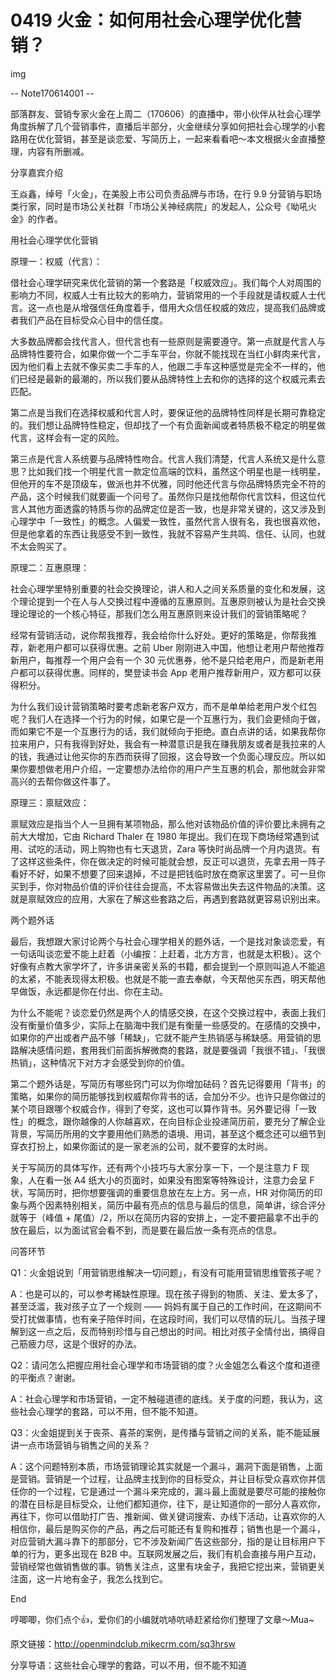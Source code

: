 # 0419 火金：如何用社会心理学优化营销？

img

-- Note170614001 --

部落群友、营销专家火金在上周二（170606）的直播中，带小伙伴从社会心理学角度拆解了几个营销事件，直播后半部分，火金继续分享如何把社会心理学的小套路用在优化营销，甚至是谈恋爱、写简历上，一起来看看吧～本文根据火金直播整理，内容有所删减。

分享嘉宾介绍

王焱鑫，绰号「火金」，在美股上市公司负责品牌与市场，在行 9.9 分营销与职场类行家，同时是市场公关社群「市场公关神经病院」的发起人，公众号《呦吼火金》的作者。

用社会心理学优化营销

原理一：权威（代言）：

借社会心理学研究来优化营销的第一个套路是「权威效应」。我们每个人对周围的影响力不同，权威人士有比较大的影响力，营销常用的一个手段就是请权威人士代言。这一点也是从增强信任角度着手，借用大众信任权威的效应，提高我们品牌或者我们产品在目标受众心目中的信任度。

大多数品牌都会找代言人，但代言也有一些原则是需要遵守。第一点就是代言人与品牌特性要符合，如果你做一个二手车平台，你就不能找现在当红小鲜肉来代言，因为他们看上去就不像买卖二手车的人，他跟二手车这种感觉是完全不一样的，他们已经是最新的最潮的，所以我们要从品牌特性上去和你的选择的这个权威元素去匹配。

第二点是当我们在选择权威和代言人时，要保证他的品牌特性同样是长期可靠稳定的。我们想让品牌特性稳定，但却找了一个有负面新闻或者特质极不稳定的明星做代言，这样会有一定的风险。

第三点是代言人系统要与品牌特性吻合。代言人我们清楚，代言人系统又是什么意思？比如我们找一个明星代言一款定位高端的饮料，虽然这个明星也是一线明星，但他开的车不是顶级车，做派也并不优雅，同时他还代言与你品牌特质完全不符的产品，这个时候我们就要画一个问号了。虽然你只是找他帮你代言饮料，但这位代言人其他方面透露的特质与你的品牌定位是否一致，也是非常关键的，这又涉及到心理学中「一致性」的概念。人偏爱一致性，虽然代言人很有名，我也很喜欢他，但是他拿着的东西让我感受不到一致性，我就不容易产生共鸣、信任、认同，也就不太会购买了。

原理二：互惠原理：

社会心理学里特别重要的社会交换理论，讲人和人之间关系质量的变化和发展，这个理论提到一个在人与人交换过程中遵循的互惠原则。互惠原则被认为是社会交换理论理论的一个核心特征，那我们怎么用互惠原则来设计我们的营销策略呢？

经常有营销活动，说你帮我推荐，我会给你什么好处。更好的策略是，你帮我推荐，新老用户都可以获得优惠。之前 Uber 刚刚进入中国，他想让老用户帮他推荐新用户，每推荐一个用户会有一个 30 元优惠券，他不是只给老用户，而是新老用户都可以获得优惠。同样的，樊登读书会 App 老用户推荐新用户，双方都可以获得积分。

为什么我们设计营销策略时要考虑新老客户双方，而不是单单给老用户发个红包呢？我们人在选择一个行为的时候，如果它是一个互惠行为，我们会更倾向于做，而如果它不是一个互惠行为的话，我们就倾向于拒绝。直白点讲的话，如果我帮你拉来用户，只有我得到好处，我会有一种潜意识是我在赚我朋友或者是我拉来的人的钱，我通过让他买你的东西而获得了回报，这会导致一个负面心理反应。所以如果你要想做老用户介绍，一定要想办法给你的用户产生互惠的机会，那他就会非常高兴的去帮你做这件事了。

原理三：禀赋效应：

禀赋效应是指当个人一旦拥有某项物品，那么他对该物品价值的评价要比未拥有之前大大增加，它由 Richard Thaler 在 1980 年提出。我们在现下商场经常遇到试用、试吃的活动，网上购物也有七天退货，Zara 等快时尚品牌一个月内退货。有了这样这些条件，你在做决定的时候可能就会想，反正可以退货，先拿去用一阵子看好不好，如果不想要了回来退掉，不过是把钱临时放在商家这里罢了。可一旦你买到手，你对物品价值的评价往往会提高，不太容易做出失去这件物品的决策。这就是禀赋效应的应用，大家在了解这些套路之后，再遇到套路就更容易识别出来。

两个题外话

最后，我想跟大家讨论两个与社会心理学相关的题外话，一个是找对象谈恋爱，有一句话叫谈恋爱不能上赶着（小编按：上赶着，北方方言，也就是太积极）。这个好像有点教大家学坏了，许多讲亲密关系的书籍，都会提到一个原则叫追人不能追的太紧，不能表现得太积极。也就是不能一直去奉献，今天帮他买东西，明天帮他早做饭，永远都是你在付出、你在主动。

为什么不能呢？谈恋爱仍然是两个人的情感交换，在这个交换过程中，表面上我们没有衡量价值多少，实际上在脑海中我们是有衡量一些感受的。在感情的交换中，如果你的产出或者产品不够「稀缺」，它就不能产生热销感与稀缺感。用营销的思路解决感情问题，套用我们前面拆解微商的套路，就是要强调「我很不错」、「我很热销」，这种情况下对方才会感受到你的价值。

第二个题外话是，写简历有哪些窍门可以为你增加砝码？首先记得要用「背书」的策略，如果你的简历能够找到权威帮你背书的话，会加分不少。也许只是你做过的某个项目跟哪个权威合作，得到了夸奖，这也可以算作背书。另外要记得「一致性」的概念，跟你越像的人你越喜欢，在向目标企业投递简历前，要充分了解企业背景，写简历所用的文字要用他们熟悉的语境、用词，甚至这个概念还可以细节到穿衣打扮上，如果你面试的是一家老派的公司，就不要穿的太时尚。

关于写简历的具体写作，还有两个小技巧与大家分享一下，一个是注意力 F 现象，人在看一张 A4 纸大小的页面时，如果没有图案等特殊设计，注意力会呈 F 状，写简历时，把你想要强调的重要信息放在左上方。另一点，HR 对你简历的印象与两个因素特别相关，简历中最有亮点的信息与最后的信息，简单讲，综合评分就等于（峰值 + 尾值）/2，所以在简历内容的安排上，一定不要把最拿不出手的放在最后，以为面试官会看不到，而是要在最后放一条有亮点的信息。

问答环节

Q1：火金姐说到「用营销思维解决一切问题」，有没有可能用营销思维管孩子呢？

A：也是可以的，可以参考稀缺性原理。现在孩子得到的物质、关注、爱太多了，甚至泛滥，我对孩子立了一个规则 —— 妈妈有属于自己的工作时间，在这期间不受打扰做事情，也有亲子陪伴时间，在这段时间，我们可以尽情的玩儿。当孩子理解到这一点之后，反而特别珍惜与自己想出的时间。相比对孩子全情付出，搞得自己筋疲力尽，这是个很好的办法。

Q2：请问怎么把握应用社会心理学和市场营销的度？火金姐怎么看这个度和道德的平衡点？谢谢。

A：社会心理学和市场营销，一定不触碰道德的底线。关于度的问题，我认为，这些社会心理学的套路，可以不用，但不能不知道。

Q3：火金姐提到关于丧茶、喜茶的案例，是传播与营销之间的关系，能不能延展讲一点市场营销与销售之间的关系？

A：这个问题特别本质，市场营销理论其实就是一个漏斗，漏洞下面是销售，上面是营销。营销是一个过程，让品牌主找到你的目标受众，并让目标受众喜欢你并信任你的一个过程，它是通过一个漏斗来完成的，漏斗最上面就是要尽可能的接触你的潜在目标是目标受众，让他们都知道你，往下，是让知道你的一部分人喜欢你，再往下，你可以借助打广告、推新闻、做关键词搜索、办线下活动，让喜欢你的人相信你，最后是购买你的产品，再之后可能还有复购和推荐；销售也是一个漏斗，对应营销大漏斗靠下的那部分，它不涉及新闻广告这些部分，指的是让目标用户下单的行为，更多出现在 B2B 中。互联网发展之后，我们有机会直接与用户互动，营销经常也做销售做的事。销售关注点，这里有块金子，我把它挖出来，营销更关注面，这一片地有金子，我怎么找到它。

End

哼唧唧，你们点个👍，爱你们的小编就吭哧吭哧赶紧给你们整理了文章～Mua~

原文链接：http://openmindclub.mikecrm.com/sq3hrsw

分享导语：这些社会心理学的套路，可以不用，但不能不知道

